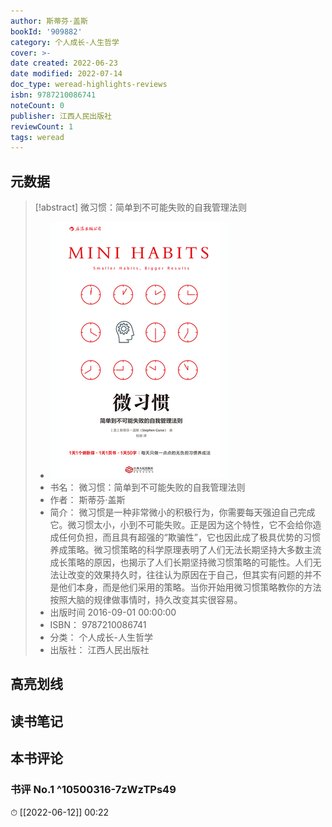```yaml
---
author: 斯蒂芬·盖斯
bookId: '909882'
category: 个人成长-人生哲学
cover: >-
date created: 2022-06-23
date modified: 2022-07-14
doc_type: weread-highlights-reviews
isbn: 9787210086741
noteCount: 0
publisher: 江西人民出版社
reviewCount: 1
tags: weread
---
```


## 元数据

> [!abstract] 微习惯：简单到不可能失败的自我管理法则
> - ![ 微习惯：简单到不可能失败的自我管理法则|200](Extras/Media/_微习惯：简单到不可能失败的自我管理法则!200.jpg)
> - 书名： 微习惯：简单到不可能失败的自我管理法则
> - 作者： 斯蒂芬·盖斯
> - 简介： 微习惯是一种非常微小的积极行为，你需要每天强迫自己完成它。微习惯太小，小到不可能失败。正是因为这个特性，它不会给你造成任何负担，而且具有超强的“欺骗性”，它也因此成了极具优势的习惯养成策略。微习惯策略的科学原理表明了人们无法长期坚持大多数主流成长策略的原因，也揭示了人们长期坚持微习惯策略的可能性。人们无法让改变的效果持久时，往往认为原因在于自己，但其实有问题的并不是他们本身，而是他们采用的策略。当你开始用微习惯策略教你的方法按照大脑的规律做事情时，持久改变其实很容易。
> - 出版时间 2016-09-01 00:00:00
> - ISBN： 9787210086741
> - 分类： 个人成长-人生哲学
> - 出版社： 江西人民出版社

## 高亮划线

## 读书笔记

## 本书评论

### 书评 No.1 ^10500316-7zWzTPs49

⏱ [[2022-06-12]] 00:22
